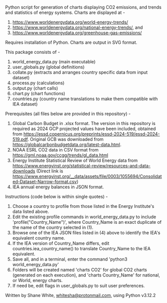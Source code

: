 Python script for generation of charts displaying CO2 emissions, and trends and statistics of energy systems.
Charts are displayed at -
1. https://www.worldenergydata.org/world-energy-trends/
2. https://www.worldenergydata.org/national-energy-trends/, and
3. https://www.worldenergydata.org/greenhouse-gas-emissions/

Requires installation of Python. Charts are output in SVG format.

This package consists of -
1. world_energy_data.py (main executable)
2. user_globals.py (global definitions)
3. collate.py (extracts and arranges country specific data from input dataset)
4. process.py (calculations)
5. output.py (chart calls)
6. chart.py (chart functions)
7. countries.py (country name translations to make them compatible with IEA dataset)

Prerequisites  (all files below are provided in this repository) -
1. Global Carbon Budget in .xlsx format. The version in this repository is required as 2024 GCP projected values have 
been included, obtained from https://essd.copernicus.org/preprints/essd-2024-519/essd-2024-519.pdf. Original GCB was
downloaded from https://globalcarbonbudgetdata.org/latest-data.html.
2. NOAA ESRL CO2 data in CSV format from https://gml.noaa.gov/ccgg/trends/gl_data.html
3. Energy Institute Statistical Review of World Energy data from
   https://www.energyinst.org/statistical-review/resources-and-data-downloads
(Direct link is https://www.energyinst.org/__data/assets/file/0003/1055694/Consolidated-Dataset-Narrow-format.csv)
4. IEA annual energy balances in JSON format.

Instructions (code below is within single quotes) -
1. Choose a country to profile from those listed in the Energy Institute's data listed above.
2. Edit the existing profile commands in world_energy_data.py to include 'profile("Country_Name")', 
where Country_Name is an exact duplicate of the name of the country selected in (1).
3. Browse one of the IEA JSON files listed in (4) above to identify the IEA's equivalent country name.
4. If the IEA version of Country_Name differs, edit countries.iea_country_name() to translate Country_Name to the 
IEA equivalent.
5. Save all, and in a terminal, enter the command 'python3 world_energy_data.py'
6. Folders will be created named 'charts CO2' for global CO2 charts (generated on each execution), and 
'charts Country_Name' for national, or World, energy charts.
7. If need be, edit flags in user_globals.py to suit user preferences.

Written by Shane White, whitesha@protonmail.com, using Python v3.12.2
